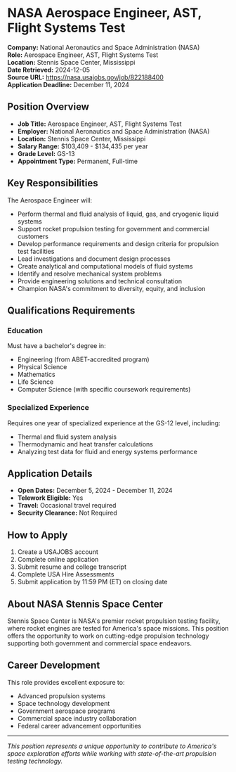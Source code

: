 # NASA Aerospace Engineer, AST, Flight Systems Test

**Company:** National Aeronautics and Space Administration (NASA)  
**Role:** Aerospace Engineer, AST, Flight Systems Test  
**Location:** Stennis Space Center, Mississippi  
**Date Retrieved:** 2024-12-05  
**Source URL:** https://nasa.usajobs.gov/job/822188400  
**Application Deadline:** December 11, 2024

## Position Overview

- **Job Title:** Aerospace Engineer, AST, Flight Systems Test
- **Employer:** National Aeronautics and Space Administration (NASA)
- **Location:** Stennis Space Center, Mississippi
- **Salary Range:** $103,409 - $134,435 per year
- **Grade Level:** GS-13
- **Appointment Type:** Permanent, Full-time

## Key Responsibilities

The Aerospace Engineer will:
- Perform thermal and fluid analysis of liquid, gas, and cryogenic liquid systems
- Support rocket propulsion testing for government and commercial customers
- Develop performance requirements and design criteria for propulsion test facilities
- Lead investigations and document design processes
- Create analytical and computational models of fluid systems
- Identify and resolve mechanical system problems
- Provide engineering solutions and technical consultation
- Champion NASA's commitment to diversity, equity, and inclusion

## Qualifications Requirements

### Education
Must have a bachelor's degree in:
- Engineering (from ABET-accredited program)
- Physical Science
- Mathematics
- Life Science
- Computer Science (with specific coursework requirements)

### Specialized Experience
Requires one year of specialized experience at the GS-12 level, including:
- Thermal and fluid system analysis
- Thermodynamic and heat transfer calculations
- Analyzing test data for fluid and energy systems performance

## Application Details

- **Open Dates:** December 5, 2024 - December 11, 2024
- **Telework Eligible:** Yes
- **Travel:** Occasional travel required
- **Security Clearance:** Not Required

## How to Apply

1. Create a USAJOBS account
2. Complete online application
3. Submit resume and college transcript
4. Complete USA Hire Assessments
5. Submit application by 11:59 PM (ET) on closing date

## About NASA Stennis Space Center

Stennis Space Center is NASA's premier rocket propulsion testing facility, where rocket engines are tested for America's space missions. This position offers the opportunity to work on cutting-edge propulsion technology supporting both government and commercial space endeavors.

## Career Development

This role provides excellent exposure to:
- Advanced propulsion systems
- Space technology development
- Government aerospace programs
- Commercial space industry collaboration
- Federal career advancement opportunities

---
*This position represents a unique opportunity to contribute to America's space exploration efforts while working with state-of-the-art propulsion testing technology.*